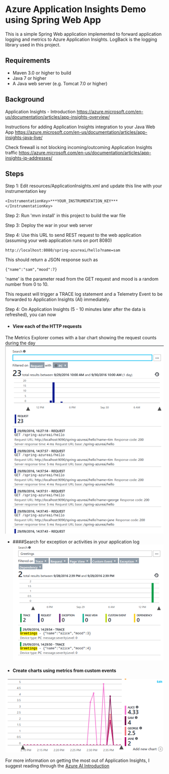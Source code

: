 
Azure Application Insights Demo using Spring Web App
====================================================
This is a simple Spring Web application implemented to forward application logging and metrics to Azure Application Insights.  LogBack is the logging library used in this project.

Requirements
------------------
- Maven 3.0 or higher to build 
- Java 7 or higher
- A Java web server (e.g. Tomcat 7.0 or higher)

Background
-----------------
Application Insights - Introduction
https://azure.microsoft.com/en-us/documentation/articles/app-insights-overview/

Instructions for adding Application Insights integration to your Java Web App
https://azure.microsoft.com/en-us/documentation/articles/app-insights-java-live/

Check firewall is not blocking incoming/outcoming Application Insights traffic
https://azure.microsoft.com/en-us/documentation/articles/app-insights-ip-addresses/


Steps
--------
Step 1:  Edit resources/ApplicationInsights.xml and update this line with your instrumentation key
```
<InstrumentationKey>***YOUR_INSTRUMENTATION_KEY***</InstrumentationKey>
```

Step 2: Run 'mvn install' in this project to build the war file

Step 3: Deploy the war in your web server

Step 4: Use this URL to send REST request to the web application (assuming your web application runs on port 8080)
```
http://localhost:8080/spring-azureai/hello?name=sam
```
This should return a JSON response such as 
```
{"name":"sam","mood":7}
```
'name' is the parameter read from the GET request and mood is a random number from 0 to 10.

This request will trigger a TRACE log statement and a Telemetry Event to be forwarded to Application Insights (AI) immediately.

Step 4: On Application Insights (5 - 10 minutes later after the data is refreshed), you can now
- #### View each of the HTTP requests 
The Metrics Explorer comes with a bar chart showing the request counts during the day
![Azure AI HTTP Request Screenshots](screenshots/azure_demo_http.png?raw=true)

- ####Search for exception or activities in your application log
![Azure AI Log Search Screenshots](screenshots/azure_demo_trace.png?raw=true)

- #### Create charts using metrics from custom events 
![Azure AI Event Telemetry ](screenshots/azure_demo_events.png?raw=true)

For more information on getting the most out of Application Insights, I suggest reading through the [Azure AI Introduction](https://azure.microsoft.com/en-us/documentation/articles/app-insights-overview/) 

